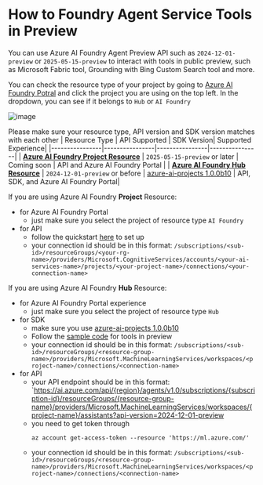 # How to Foundry Agent Service Tools in Preview

You can use Azure AI Foundry Agent Preview API such as `2024-12-01-preview` or `2025-05-15-preview` to interact with tools in public preview, such as Microsoft Fabric tool, Grounding with Bing Custom Search tool and more. 

You can check the resource type of your project by going to [Azure AI Foundry Potral](https://ai.azure.com) and click the project you are using on the top left. In the dropdown, you can see if it belongs to `Hub` or `AI Foundry`

![image](https://github.com/user-attachments/assets/10023985-3a8d-4da1-a055-ad24cfc56ee5)

Please make sure your resource type, API version and SDK version matches with each other
| Resource Type | API Supported | SDK Version| Supported Experience| 
|----------------|----------------|----------------|----------------|
| [**Azure AI Foundry Project Resource**](https://learn.microsoft.com/en-us/azure/ai-foundry/concepts/architecture)    | `2025-05-15-preview` or later   | Coming soon   | API and Azure AI Foundry Portal | 
| [**Azure AI Foundry Hub Resource**](https://learn.microsoft.com/en-us/azure/ai-foundry/concepts/architecture)   | `2024-12-01-preview` or before   | [azure-ai-projects 1.0.0b10](https://pypi.org/project/azure-ai-projects/1.0.0b10/)   | API, SDK, and Azure AI Foundry Portal| 

If you are using Azure AI Foundry **Project** Resource:
- for Azure AI Foundry Portal
  - just make sure you select the project of resource type `AI Foundry` 
- for API
  - follow the quickstart [here](https://learn.microsoft.com/en-us/azure/ai-services/agents/quickstart?pivots=rest-api) to set up 
  - your connection id should be in this format: `/subscriptions/<sub-id>/resourceGroups/<your-rg-name>/providers/Microsoft.CognitiveServices/accounts/<your-ai-services-name>/projects/<your-project-name>/connections/<your-connection-name>`


If you are using Azure AI Foundry **Hub** Resource:
- for Azure AI Foundry Portal experience
  - just make sure you select the project of resource type `Hub`
- for SDK
  - make sure you use [azure-ai-projects 1.0.0b10](https://pypi.org/project/azure-ai-projects/1.0.0b10/)
  - Follow the [sample code](./samples) for tools in preview
  - your connection id should be in this format: `/subscriptions/<sub-id>/resourceGroups/<resource-group-name>/providers/Microsoft.MachineLearningServices/workspaces/<project-name>/connections/<connection-name>`
- for API
  - your API endpoint should be in this format: `https://ai.azure.com/api/{region}/agents/v1.0/subscriptions/{subscription-id}/resourceGroups/{resource-group-name}/providers/Microsoft.MachineLearningServices/workspaces/{project-name}/assistants?api-version=2024-12-01-preview
  - you need to get token through
    ```azurecli
    az account get-access-token --resource 'https://ml.azure.com/'
    ```
  - your connection id should be in this format: `/subscriptions/<sub-id>/resourceGroups/<resource-group-name>/providers/Microsoft.MachineLearningServices/workspaces/<project-name>/connections/<connection-name>`
